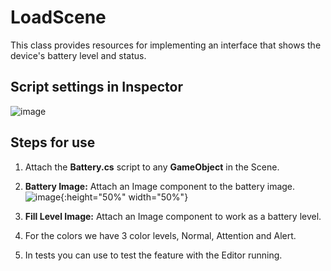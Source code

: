 # LoadScene
This class provides resources for implementing an interface that shows the device's battery level and status.

## Script settings in Inspector
![image](../master/Images/Example.png)

## Steps for use
1. Attach the **Battery.cs** script to any **GameObject** in the Scene.

2. **Battery Image:** Attach an Image component to the battery image.
![image](../master/Images/BatteryImage.png){:height="50%" width="50%"}

3. **Fill Level Image:** Attach an Image component to work as a battery level.

4. For the colors we have 3 color levels, Normal, Attention and Alert.

5. In tests you can use to test the feature with the Editor running.


